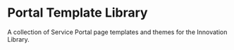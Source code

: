 # Portal Template Library

A collection of Service Portal page templates and themes for the Innovation Library.